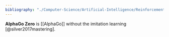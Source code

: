 ```yaml
---
bibliography: "./Computer-Science/Artificial-Intelligence/Reinforcement-Learning/papers.bib"
---
```


**AlphaGo Zero** is [[AlphaGo]] without the imitation learning [@silver2017mastering].